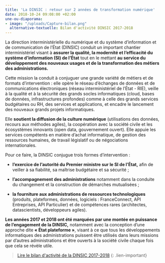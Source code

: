 ```yaml
---
title: 'La DINSIC : retour sur 2 années de transformation numérique'
date: 2018-10-24 09:08:00 +02:00
une-ou-diaporama:
- image: "/uploads/Capture-bilan.png"
  alternative-textuelle: Bilan d'activité DINSIC 2017-2018
---
```


La direction interministérielle du numérique et du système d’information et de communication de l’État (DINSIC) conduit un important chantier interministériel visant à **assurer la qualité, la modernité et l’efficacité du système d’information (SI) de l’État** tout en le mettant **au service du développement des nouveaux usages et de la transformation des métiers des administrations.**

Cette mission la conduit à conjuguer une grande variété de métiers et de formats d’intervention : elle opère le réseau d’échanges de données et de communications
électroniques (réseau interministériel de l’État - RIE), veille à la qualité et à
la sécurité des grands socles informatiques (cloud, bases de données,
infrastructures profondes) comme à celle des grands services budgétaires
ou RH, des services et applications, et encadre le lancement des nouveaux
grands projets informatiques.

Elle **soutient la diffusion de la culture numérique** (utilisations des données,
recours aux méthodes agiles), la coopération avec la société civile et les écosystèmes innovants (open data, gouvernement ouvert). Elle appuie les
services compétents en matière d’achat informatique, de gestion des ressources
humaines, de travail législatif ou de négociations internationales.

Pour ce faire, la DINSIC conjugue trois formes d’intervention :

* **l’exercice de l’autorité du Premier ministre sur le SI de l’État,** afin de
  veiller à sa fiabilité, sa maîtrise budgétaire et sa sécurité ;

* **l’accompagnement des administrations** notamment dans la conduite
  du changement et la construction de démarches mutualisées ;

* **la fourniture aux administrations de ressources technologiques** (produits, plateformes, données, logiciels : FranceConnect, API Entreprises, API
  Particulier) et de compétences rares (architectes, datascientists, développeurs agiles).

**Les années 2017 et 2018 ont été marquées par une montée en puissance de l’engagement de la DINSIC,** notamment avec la conception d’une approche dite
**« État plateforme »**, visant à ce que tous les développements informatiques des administrations puissent être utilisés dans leurs missions par d’autres
administrations et être ouverts à la société civile chaque fois que cela se révèle utile.

> [Lire le bilan d'activité de la DINSIC 2017-2018](/uploads/Bilan_DINSIC_2017-2018.pdf)
{: .lien-important}